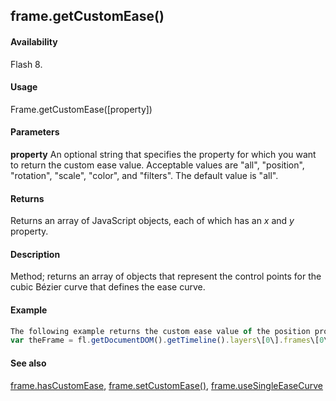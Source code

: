 ## frame.getCustomEase()

#### Availability

Flash 8.

#### Usage

Frame.getCustomEase(\[property\])

#### Parameters

**property** An optional string that specifies the property for which you want to return the custom ease value. Acceptable values are "all", "position", "rotation", "scale", "color", and "filters". The default value is "all".

#### Returns

Returns an array of JavaScript objects, each of which has an *x* and *y* property.

#### Description

Method; returns an array of objects that represent the control points for the cubic Bézier curve that defines the ease curve.

#### Example

```javascript
The following example returns the custom ease value of the position property for the first frame in the top layer:
var theFrame = fl.getDocumentDOM().getTimeline().layers\[0\].frames\[0\] var easeArray = theFrame.getCustomEase("position");

```
#### See also

[frame.hasCustomEase](#!AdobeDocs/developers-animatesdk-docs/test/Frame_object/frame10.md), [frame.setCustomEase()](#!AdobeDocs/developers-animatesdk-docs/test/Frame_object/frame24.md), [frame.useSingleEaseCurve](#!AdobeDocs/developers-animatesdk-docs/test/Frame_object/frame40.md)
